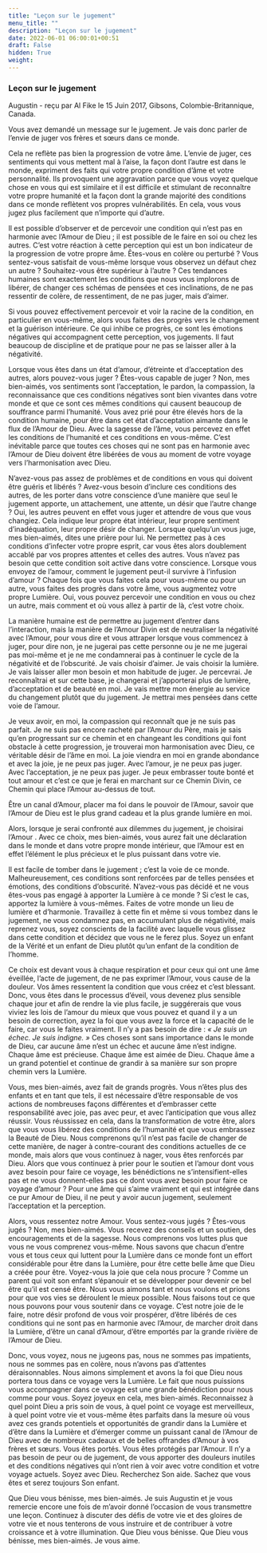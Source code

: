 ```yaml
---
title: "Leçon sur le jugement"
menu_title: ""
description: "Leçon sur le jugement"
date: 2022-06-01 06:00:01+00:51
draft: False
hidden: True
weight:
---
```

### Leçon sur le jugement

Augustin - reçu par Al Fike le 15 Juin 2017, Gibsons, Colombie-Britannique, Canada.

Vous avez demandé un message sur le jugement. Je vais donc parler de l’envie de juger vos frères et sœurs dans ce monde.

Cela ne reflète pas bien la progression de votre âme. L’envie de juger, ces sentiments qui vous mettent mal à l’aise, la façon dont l’autre est dans le monde, expriment des faits qui votre propre condition d’âme et votre personnalité. Ils provoquent une aggravation parce que vous voyez quelque chose en vous qui est similaire et il est difficile et stimulant de reconnaître votre propre humanité et la façon dont la grande majorité des conditions dans ce monde reflètent vos propres vulnérabilités. En cela, vous vous jugez plus facilement que n’importe qui d’autre.

Il est possible d’observer et de percevoir une condition qui n’est pas en harmonie avec l’Amour de Dieu ; il est possible de le faire en soi ou chez les autres. C’est votre réaction à cette perception qui est un bon indicateur de la progression de votre propre âme. Êtes-vous en colère ou perturbé ? Vous sentez-vous satisfait de vous-même lorsque vous observez un défaut chez un autre ? Souhaitez-vous être supérieur à l’autre ? Ces tendances humaines sont exactement les conditions que nous vous implorons de libérer, de changer ces schémas de pensées et ces inclinations, de ne pas ressentir de colère, de ressentiment, de ne pas juger, mais d’aimer.

Si vous pouvez effectivement percevoir et voir la racine de la condition, en particulier en vous-même, alors vous faites des progrès vers le changement et la guérison intérieure. Ce qui inhibe ce progrès, ce sont les émotions négatives qui accompagnent cette perception, vos jugements. Il faut beaucoup de discipline et de pratique pour ne pas se laisser aller à la négativité.

Lorsque vous êtes dans un état d’amour, d’étreinte et d’acceptation des autres, alors pouvez-vous juger ? Êtes-vous capable de juger ? Non, mes bien-aimés, vos sentiments sont l’acceptation, le pardon, la compassion, la reconnaissance que ces conditions négatives sont bien vivantes dans votre monde et que ce sont ces mêmes conditions qui causent beaucoup de souffrance parmi l’humanité. Vous avez prié pour être élevés hors de la condition humaine, pour être dans cet état d’acceptation aimante dans le flux de l’Amour de Dieu. Avec la sagesse de l’âme, vous percevez en effet les conditions de l’humanité et ces conditions en vous-même. C’est inévitable parce que toutes ces choses qui ne sont pas en harmonie avec l’Amour de Dieu doivent être libérées de vous au moment de votre voyage vers l’harmonisation avec Dieu.

N’avez-vous pas assez de problèmes et de conditions en vous qui doivent être guéris et libérés ? Avez-vous besoin d’inclure ces conditions des autres, de les porter dans votre conscience d’une manière que seul le jugement apporte, un attachement, une attente, un désir que l’autre change ? Oui, les autres peuvent en effet vous juger et attendre de vous que vous changiez. Cela indique leur propre état intérieur, leur propre sentiment d’inadéquation, leur propre désir de changer. Lorsque quelqu’un vous juge, mes bien-aimés, dites une prière pour lui. Ne permettez pas à ces conditions d’infecter votre propre esprit, car vous êtes alors doublement accablé par vos propres attentes et celles des autres. Vous n’avez pas besoin que cette condition soit active dans votre conscience. Lorsque vous envoyez de l’amour, comment le jugement peut-il survivre à l’infusion d’amour ? Chaque fois que vous faites cela pour vous-même ou pour un autre, vous faites des progrès dans votre âme, vous augmentez votre propre Lumière. Oui, vous pouvez percevoir une condition en vous ou chez un autre, mais comment et où vous allez à partir de là, c’est votre choix.

La manière humaine est de permettre au jugement d’entrer dans l’interaction, mais la manière de l’Amour Divin est de neutraliser la négativité avec l’Amour, pour vous dire et vous attraper lorsque vous commencez à juger, pour dire non, je ne jugerai pas cette personne ou je ne me jugerai pas moi-même et je ne me condamnerai pas à continuer le cycle de la négativité et de l’obscurité. Je vais choisir d’aimer. Je vais choisir la lumière. Je vais laisser aller mon besoin et mon habitude de juger. Je percevrai. Je reconnaîtrai et sur cette base, je changerai et j’apporterai plus de lumière, d’acceptation et de beauté en moi. Je vais mettre mon énergie au service du changement plutôt que du jugement. Je mettrai mes pensées dans cette voie de l’amour.

Je veux avoir, en moi, la compassion qui reconnaît que je ne suis pas parfait. Je ne suis pas encore racheté par l’Amour du Père, mais je sais qu’en progressant sur ce chemin et en changeant les conditions qui font obstacle à cette progression, je trouverai mon harmonisation avec Dieu, ce véritable désir de l’âme en moi. La joie viendra en moi en grande abondance et avec la joie, je ne peux pas juger. Avec l’amour, je ne peux pas juger. Avec l’acceptation, je ne peux pas juger. Je peux embrasser toute bonté et tout amour et c’est ce que je ferai en marchant sur ce Chemin Divin, ce Chemin qui place l’Amour au-dessus de tout.

Être un canal d’Amour, placer ma foi dans le pouvoir de l’Amour, savoir que l’Amour de Dieu est le plus grand cadeau et la plus grande lumière en moi.

Alors, lorsque je serai confronté aux dilemmes du jugement, je choisirai l’Amour . Avec ce choix, mes bien-aimés, vous aurez fait une déclaration dans le monde et dans votre propre monde intérieur, que l’Amour est en effet l’élément le plus précieux et le plus puissant dans votre vie.

Il est facile de tomber dans le jugement ; c’est la voie de ce monde. Malheureusement, ces conditions sont renforcées par de telles pensées et émotions, des conditions d’obscurité. N’avez-vous pas décidé et ne vous êtes-vous pas engagé à apporter la Lumière à ce monde ? Si c’est le cas, apportez la lumière à vous-mêmes. Faites de votre monde un lieu de lumière et d’harmonie. Travaillez à cette fin et même si vous tombez dans le jugement, ne vous condamnez pas, en accumulant plus de négativité, mais reprenez vous, soyez conscients de la facilité avec laquelle vous glissez dans cette condition et décidez que vous ne le ferez plus. Soyez un enfant de la Vérité et un enfant de Dieu plutôt qu’un enfant de la condition de l’homme.

Ce choix est devant vous à chaque respiration et pour ceux qui ont une âme éveillée, l’acte de jugement, de ne pas exprimer l’Amour, vous cause de la douleur. Vos âmes ressentent la condition que vous créez et c’est blessant. Donc, vous êtes dans le processus d’éveil, vous devenez plus sensible chaque jour et afin de rendre la vie plus facile, je suggérerais que vous viviez les lois de l’amour du mieux que vous pouvez et quand il y a un besoin de correction, ayez la foi que vous avez la force et la capacité de le faire, car vous le faites vraiment. Il n’y a pas besoin de dire : *« Je suis un échec. Je suis indigne. »* Ces choses sont sans importance dans le monde de Dieu, car aucune âme n’est un échec et aucune âme n’est indigne. Chaque âme est précieuse. Chaque âme est aimée de Dieu. Chaque âme a un grand potentiel et continue de grandir à sa manière sur son propre chemin vers la Lumière.

Vous, mes bien-aimés, avez fait de grands progrès. Vous n’êtes plus des enfants et en tant que tels, il est nécessaire d’être responsable de vos actions de nombreuses façons différentes et d’embrasser cette responsabilité avec joie, pas avec peur, et avec l’anticipation que vous allez réussir. Vous réussissez en cela, dans la transformation de votre être, alors que vous vous libérez des conditions de l’humanité et que vous embrassez la Beauté de Dieu. Nous comprenons qu’il n’est pas facile de changer de cette manière, de nager à contre-courant des conditions actuelles de ce monde, mais alors que vous continuez à nager, vous êtes renforcés par Dieu. Alors que vous continuez à prier pour le soutien et l’amour dont vous avez besoin pour faire ce voyage, les bénédictions ne s’intensifient-elles pas et ne vous donnent-elles pas ce dont vous avez besoin pour faire ce voyage d’amour ? Pour une âme qui s’aime vraiment et qui est intégrée dans ce pur Amour de Dieu, il ne peut y avoir aucun jugement, seulement l’acceptation et la perception.

Alors, vous ressentez notre Amour. Vous sentez-vous jugés ? Êtes-vous jugés ? Non, mes bien-aimés. Vous recevez des conseils et un soutien, des encouragements et de la sagesse. Nous comprenons vos luttes plus que vous ne vous comprenez vous-même. Nous savons que chacun d’entre vous et tous ceux qui luttent pour la Lumière dans ce monde font un effort considérable pour être dans la Lumière, pour être cette belle âme que Dieu a créée pour être. Voyez-vous la joie que cela nous procure ? Comme un parent qui voit son enfant s’épanouir et se développer pour devenir ce bel être qu’il est censé être. Nous vous aimons tant et nous voulons et prions pour que vos vies se déroulent le mieux possible. Nous faisons tout ce que nous pouvons pour vous soutenir dans ce voyage. C’est notre joie de le faire, notre désir profond de vous voir prospérer, d’être libérés de ces conditions qui ne sont pas en harmonie avec l’Amour, de marcher droit dans la Lumière, d’être un canal d’Amour, d’être emportés par la grande rivière de l’Amour de Dieu.

Donc, vous voyez, nous ne jugeons pas, nous ne sommes pas impatients, nous ne sommes pas en colère, nous n’avons pas d’attentes déraisonnables. Nous aimons simplement et avons la foi que Dieu nous portera tous dans ce voyage vers la Lumière. Le fait que nous puissions vous accompagner dans ce voyage est une grande bénédiction pour nous comme pour vous. Soyez joyeux en cela, mes bien-aimés. Reconnaissez à quel point Dieu a pris soin de vous, à quel point ce voyage est merveilleux, à quel point votre vie et vous-même êtes parfaits dans la mesure où vous avez ces grands potentiels et opportunités de grandir dans la Lumière et d’être dans la Lumière et d’émerger comme un puissant canal de l’Amour de Dieu avec de nombreux cadeaux et de belles offrandes d’Amour à vos frères et sœurs. Vous êtes portés. Vous êtes protégés par l’Amour. Il n’y a pas besoin de peur ou de jugement, de vous apporter des douleurs inutiles et des conditions négatives qui n’ont rien à voir avec votre condition et votre voyage actuels. Soyez avec Dieu. Recherchez Son aide. Sachez que vous êtes et serez toujours Son enfant.

Que Dieu vous bénisse, mes bien-aimés. Je suis Augustin et je vous remercie encore une fois de m’avoir donné l’occasion de vous transmettre une leçon. Continuez à discuter des défis de votre vie et des gloires de votre vie et nous tenterons de vous instruire et de contribuer à votre croissance et à votre illumination. Que Dieu vous bénisse. Que Dieu vous bénisse, mes bien-aimés. Je vous aime.
